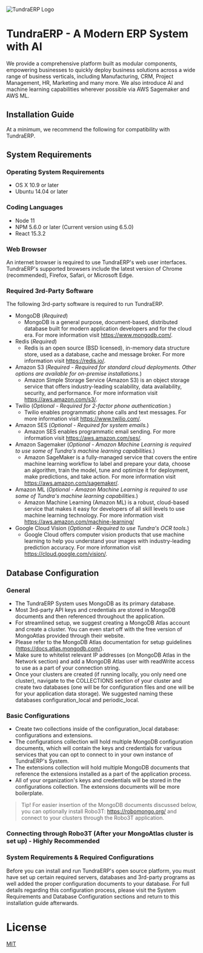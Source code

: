 ![TundraERP Logo](https://github.com/tundraerp/tundra/tree/master/public/images/logo.png)

# TundraERP - A Modern ERP System with AI
We provide a comprehensive platform built as modular components, empowering businesses to quickly deploy business solutions across a wide range of business verticals, including Manufacturing, CRM, Project Management, HR, Marketing and many more. We also introduce AI and machine learning capabilities wherever possible via AWS Sagemaker and AWS ML.

## Installation Guide

At a minimum, we recommend the following for compatibility with TundraERP.

## System Requirements

### Operating System Requirements
  - OS X 10.9 or later
  - Ubuntu 14.04 or later

### Coding Languages
  - Node 11
  - NPM 5.6.0 or later (Current version using 6.5.0)
  - React 15.3.2

### Web Browser
An internet browser is required to use TundraERP's web user interfaces. TundraERP's supported browsers include the latest version of Chrome (recommended), Firefox, Safari, or Microsoft Edge.    

### Required 3rd-Party Software
The following 3rd-party software is required to run TundraERP.
  - MongoDB (*Required*)
    - MongoDB is a general purpose, document-based, distributed database built for modern application developers and for the cloud era. For more information visit https://www.mongodb.com/.
  - Redis (*Required*)
    - Redis is an open source (BSD licensed), in-memory data structure store, used as a database, cache and message broker. For more information visit https://redis.io/.
  - Amazon S3 (*Required - Required for standard cloud deployments. Other options are available for on-premise installations.*)
    - Amazon Simple Storage Service (Amazon S3) is an object storage service that offers industry-leading scalability, data availability, security, and performance. For more information visit https://aws.amazon.com/s3/.
  - Twilio (*Optional - Required for 2-factor phone authentication.*)
    - Twilio enables programmatic phone calls and text messages. For more information visit https://www.twilio.com/.
  - Amazon SES (*Optional - Required for system emails.*)
    - Amazon SES enables programmatic email sending. For more information visit https://aws.amazon.com/ses/.
  - Amazon Sagemaker (*Optional - Amazon Machine Learning is required to use some of Tundra's machine learning capabilities.*)
    - Amazon SageMaker is a fully-managed service that covers the entire machine learning workflow to label and prepare your data, choose an algorithm, train the model, tune and optimize it for deployment, make predictions, and take action. For more information visit https://aws.amazon.com/sagemaker/.
  - Amazon ML (*Optional - Amazon Machine Learning is required to use some of Tundra's machine learning capabilities.*)
    - Amazon Machine Learning (Amazon ML) is a robust, cloud-based service that makes it easy for developers of all skill levels to use machine learning technology. For more information visit https://aws.amazon.com/machine-learning/
  - Google Cloud Vision (*Optional - Required to use Tundra's OCR tools.*)
    - Google Cloud offers computer vision products that use machine learning to help you understand your images with industry-leading prediction accuracy. For more information visit https://cloud.google.com/vision/.

## Database Configuration

### General
  - The TundraERP System uses MongoDB as its primary database.
  - Most 3rd-party API keys and credentials are stored in MongoDB documents and then referenced throughout the application.
  - For streamlined setup, we suggest creating a MongoDB Atlas account and create a cluster. You can even start off with the free version of MongoAtlas provided through their website.
  - Please refer to the MongoDB Atlas documentation for setup guidelines (https://docs.atlas.mongodb.com/).
  - Make sure to whitelist relevant IP addresses (on MongoDB Atlas in the Network section) and add a MongoDB Atlas user with readWrite access to use as a part of your connection string.
  - Once your clusters are created (if running locally, you only need one cluster), navigate to the COLLECTIONS section of your cluster and create two databases (one will be for configuration files and one will be for your application data storage). We suggested naming these databases configuration_local and periodic_local.

### Basic Configurations
  - Create two collections inside of the configuration_local database: configurations and extensions.
  - The configurations collection will hold multiple MongoDB configuration documents, which will contain the keys and credentials for various services that you can opt to connect to in your own instance of TundraERP's System.
  - The extensions collection will hold multiple MongoDB documents that reference the extensions installed as a part of the application process.
  - All of your organization's keys and credentials will be stored in the configurations collection. The extensions documents will be more boilerplate.

  > Tip!
  For easier insertion of the MongoDB documents discussed below, you can optionally install Robo3T: https://robomongo.org/ and connect to your clusters through the Robo3T application.

### Connecting through Robo3T (After your MongoAtlas cluster is set up) - Highly Recommended


### System Requirements & Required Configurations

Before you can install and run TundraERP's open source platform, you must have set up certain required servers, databases and 3rd-party programs as well added the proper configuration documents to your database. For full details regarding this configuration process, please visit the System Requirements and Database Configuration sections and return to this installation guide afterwards.



# License

[MIT](LICENSE)
